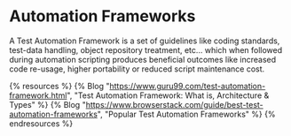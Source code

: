 # Automation Frameworks

A Test Automation Framework is a set of guidelines like coding standards, test-data handling, object repository treatment, etc… which when followed during automation scripting produces beneficial outcomes like increased code re-usage, higher portability or reduced script maintenance cost.

{% resources %}
  {% Blog "https://www.guru99.com/test-automation-framework.html", "Test Automation Framework: What is, Architecture & Types" %}
  {% Blog "https://www.browserstack.com/guide/best-test-automation-frameworks", "Popular Test Automation Frameworks" %}
{% endresources %}